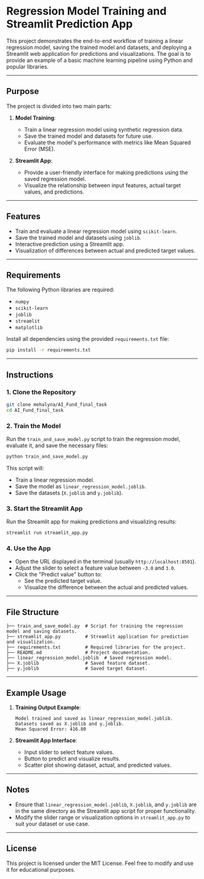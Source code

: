 # Regression Model Training and Streamlit Prediction App

This project demonstrates the end-to-end workflow of training a linear regression model, saving the trained model and datasets, and deploying a Streamlit web application for predictions and visualizations. The goal is to provide an example of a basic machine learning pipeline using Python and popular libraries.

---

## **Purpose**
The project is divided into two main parts:
1. **Model Training**: 
   - Train a linear regression model using synthetic regression data.
   - Save the trained model and datasets for future use.
   - Evaluate the model's performance with metrics like Mean Squared Error (MSE).

2. **Streamlit App**:
   - Provide a user-friendly interface for making predictions using the saved regression model.
   - Visualize the relationship between input features, actual target values, and predictions.

---

## **Features**
- Train and evaluate a linear regression model using `scikit-learn`.
- Save the trained model and datasets using `joblib`.
- Interactive prediction using a Streamlit app.
- Visualization of differences between actual and predicted target values.

---

## **Requirements**
The following Python libraries are required:
- `numpy`
- `scikit-learn`
- `joblib`
- `streamlit`
- `matplotlib`

Install all dependencies using the provided `requirements.txt` file:

```bash
pip install -r requirements.txt
```

---

## **Instructions**

### **1. Clone the Repository**
```bash
git clone mehalyna/AI_Fund_final_task
cd AI_Fund_final_task
```

### **2. Train the Model**
Run the `train_and_save_model.py` script to train the regression model, evaluate it, and save the necessary files:
```bash
python train_and_save_model.py
```

This script will:
- Train a linear regression model.
- Save the model as `linear_regression_model.joblib`.
- Save the datasets (`X.joblib` and `y.joblib`).

### **3. Start the Streamlit App**
Run the Streamlit app for making predictions and visualizing results:
```bash
streamlit run streamlit_app.py
```

### **4. Use the App**
- Open the URL displayed in the terminal (usually `http://localhost:8501`).
- Adjust the slider to select a feature value between `-3.0` and `3.0`.
- Click the "Predict value" button to:
  - See the predicted target value.
  - Visualize the difference between the actual and predicted values.

---

## **File Structure**
```
├── train_and_save_model.py  # Script for training the regression model and saving datasets.
├── streamlit_app.py         # Streamlit application for prediction and visualization.
├── requirements.txt         # Required libraries for the project.
├── README.md                # Project documentation.
├── linear_regression_model.joblib  # Saved regression model.
├── X.joblib                 # Saved feature dataset.
├── y.joblib                 # Saved target dataset.
```

---

## **Example Usage**
1. **Training Output Example**:
   ```
   Model trained and saved as linear_regression_model.joblib.
   Datasets saved as X.joblib and y.joblib.
   Mean Squared Error: 416.80
   ```

2. **Streamlit App Interface**:
   - Input slider to select feature values.
   - Button to predict and visualize results.
   - Scatter plot showing dataset, actual, and predicted values.

---

## **Notes**
- Ensure that `linear_regression_model.joblib`, `X.joblib`, and `y.joblib` are in the same directory as the Streamlit app script for proper functionality.
- Modify the slider range or visualization options in `streamlit_app.py` to suit your dataset or use case.

---

## **License**
This project is licensed under the MIT License. Feel free to modify and use it for educational purposes.
```

